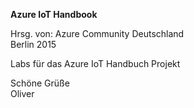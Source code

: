 ﻿<b>Azure IoT Handbook</b>

Hrsg. von: Azure Community Deutschland<br> 
Berlin 2015

Labs für das Azure IoT Handbuch Projekt

Schöne Grüße<br>
Oliver

